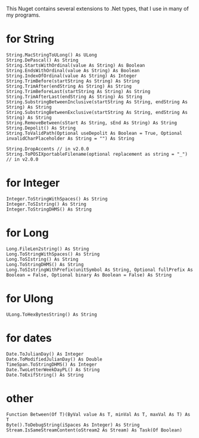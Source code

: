 ﻿
This Nuget contains several extensions to .Net types, that I use in many of my programs.

# for String

    String.MacStringToULong() As ULong
    String.DePascal() As String
    String.StartsWithOrdinal(value As String) As Boolean
    String.EndsWithOrdinal(value As String) As Boolean
    String.IndexOfOrdinal(value As String) As Integer
    String.TrimBefore(startString As String) As String
    String.TrimAfter(endString As String) As String
    String.TrimBeforeLast(startString As String) As String
    String.TrimAfterLast(endString As String) As String
    String.SubstringBetweenInclusive(startString As String, endString As String) As String
    String.SubstringBetweenExclusive(startString As String, endString As String) As String
    String.RemoveBetween(sStart As String, sEnd As String) As String
    String.Depolit() As String
    String.ToValidPath(Optional useDepolit As Boolean = True, Optional invalidCharPlaceholder As String = "") As String

    String.DropAccents // in v2.0.0
    String.ToPOSIXportableFilename(optional replacement as string = "_") // in v2.0.0

# for Integer

    Integer.ToStringWithSpaces() As String
    Integer.ToSIstring() As String
    Integer.ToStringDHMS() As String

# for Long

    Long.FileLen2string() As String
    Long.ToStringWithSpaces() As String
    Long.ToSIstring() As String
    Long.ToStringDHMS() As String
    Long.ToSIstringWithPrefix(unitSymbol As String, Optional fullPrefix As Boolean = False, Optional binary As Boolean = False) As String

# for Ulong

    ULong.ToHexBytesString() As String

# for dates

    Date.ToJulianDay() As Integer
    Date.ToModifiedJulianDay() As Double
    TimeSpan.ToStringDHMS() As Integer
    Date.TwoLetterWeekDayPL() As String
    Date.ToExifString() As String

# other
    Function Between(Of T)(ByVal value As T, minVal As T, maxVal As T) As T
    Byte().ToDebugString(iSpaces As Integer) As String
    Stream.IsSameStreamContent(oStream2 As Stream) As Task(Of Boolean)
